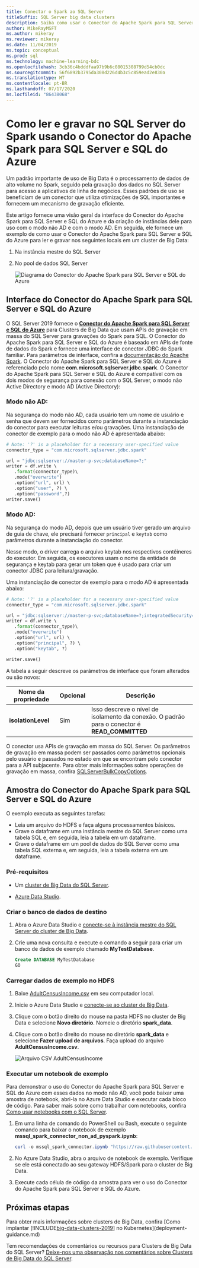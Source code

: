 ```yaml
---
title: Conectar o Spark ao SQL Server
titleSuffix: SQL Server big data clusters
description: Saiba como usar o Conector do Apache Spark para SQL Server e SQL do Azure para ler e gravar no SQL Server.
author: MikeRayMSFT
ms.author: mikeray
ms.reviewer: mikeray
ms.date: 11/04/2019
ms.topic: conceptual
ms.prod: sql
ms.technology: machine-learning-bdc
ms.openlocfilehash: 3cb36c4bdddfaa97b9b6c08015308799d54cb0dc
ms.sourcegitcommit: 56f6892b3795da308d226d4b3c5c859ead2e830a
ms.translationtype: HT
ms.contentlocale: pt-BR
ms.lasthandoff: 07/17/2020
ms.locfileid: "86438068"
---
```

# <a name="how-to-read-and-write-to-sql-server-from-spark-using-the-apache-spark-connector-for-sql-server-and-azure-sql"></a>Como ler e gravar no SQL Server do Spark usando o Conector do Apache Spark para SQL Server e SQL do Azure

Um padrão importante de uso de Big Data é o processamento de dados de alto volume no Spark, seguido pela gravação dos dados no SQL Server para acesso a aplicativos de linha de negócios. Esses padrões de uso se beneficiam de um conector que utiliza otimizações de SQL importantes e fornecem um mecanismo de gravação eficiente.

Este artigo fornece uma visão geral da interface do Conector do Apache Spark para SQL Server e SQL do Azure e da criação de instâncias dele para uso com o modo não AD e com o modo AD. Em seguida, ele fornece um exemplo de como usar o Conector do Apache Spark para SQL Server e SQL do Azure para ler e gravar nos seguintes locais em um cluster de Big Data:
1. Na instância mestre do SQL Server
1. No pool de dados SQL Server

   ![Diagrama do Conector do Apache Spark para SQL Server e SQL do Azure](./media/spark-mssql-connector/mssql-spark-connector-diagram.png)

## <a name="apache-spark-connector-for-sql-server-and-azure-sql-interface"></a>Interface do Conector do Apache Spark para SQL Server e SQL do Azure

O SQL Server 2019 fornece o [**Conector do Apache Spark para SQL Server e SQL do Azure**](https://github.com/microsoft/sql-spark-connector) para Clusters de Big Data que usam APIs de gravação em massa do SQL Server para gravações do Spark para SQL. O Conector do Apache Spark para SQL Server e SQL do Azure é baseado em APIs de fonte de dados do Spark e fornece uma interface de conector JDBC do Spark familiar. Para parâmetros de interface, confira a [documentação do Apache Spark](http://spark.apache.org/docs/latest/sql-data-sources-jdbc.html). O Conector do Apache Spark para SQL Server e SQL do Azure é referenciado pelo nome **com.microsoft.sqlserver.jdbc.spark**. O Conector do Apache Spark para SQL Server e SQL do Azure é compatível com os dois modos de segurança para conexão com o SQL Server, o modo não Active Directory e modo AD (Active Directory):
### <a name="non-ad-mode"></a>Modo não AD:
Na segurança do modo não AD, cada usuário tem um nome de usuário e senha que devem ser fornecidos como parâmetros durante a instanciação do conector para executar leituras e/ou gravações.
Uma instanciação de conector de exemplo para o modo não AD é apresentada abaixo:
```python
# Note: '?' is a placeholder for a necessary user-specified value
connector_type = "com.microsoft.sqlserver.jdbc.spark" 

url = "jdbc:sqlserver://master-p-svc;databaseName=?;"
writer = df.write \ 
   .format(connector_type)\ 
   .mode("overwrite") 
   .option("url", url) \ 
   .option("user", ?) \ 
   .option("password",?) 
writer.save() 
```
### <a name="ad-mode"></a>Modo AD:
Na segurança do modo AD, depois que um usuário tiver gerado um arquivo de guia de chave, ele precisará fornecer `principal` e `keytab` como parâmetros durante a instanciação do conector.

Nesse modo, o driver carrega o arquivo keytab nos respectivos contêineres do executor. Em seguida, os executores usam o nome da entidade de segurança e keytab para gerar um token que é usado para criar um conector JDBC para leitura/gravação.

Uma instanciação de conector de exemplo para o modo AD é apresentada abaixo:
```python
# Note: '?' is a placeholder for a necessary user-specified value
connector_type = "com.microsoft.sqlserver.jdbc.spark"

url = "jdbc:sqlserver://master-p-svc;databaseName=?;integratedSecurity=true;authenticationScheme=JavaKerberos;" 
writer = df.write \ 
   .format(connector_type)\ 
   .mode("overwrite") 
   .option("url", url) \ 
   .option("principal", ?) \ 
   .option("keytab", ?)   

writer.save() 
```

A tabela a seguir descreve os parâmetros de interface que foram alterados ou são novos:

| Nome da propriedade | Opcional | Descrição |
|---|---|---|
| **isolationLevel** | Sim | Isso descreve o nível de isolamento da conexão. O padrão para o conector é **READ_COMMITTED** |

O conector usa APIs de gravação em massa do SQL Server. Os parâmetros de gravação em massa podem ser passados como parâmetros opcionais pelo usuário e passados no estado em que se encontram pelo conector para a API subjacente. Para obter mais informações sobre operações de gravação em massa, confira [SQLServerBulkCopyOptions]( ../connect/jdbc/using-bulk-copy-with-the-jdbc-driver.md#sqlserverbulkcopyoptions).

## <a name="apache-spark-connector-for-sql-server-and-azure-sql-sample"></a>Amostra do Conector do Apache Spark para SQL Server e SQL do Azure
O exemplo executa as seguintes tarefas:

- Leia um arquivo do HDFS e faça alguns processamentos básicos.
- Grave o dataframe em uma instância mestre do SQL Server como uma tabela SQL e, em seguida, leia a tabela em um dataframe.
- Grave o dataframe em um pool de dados do SQL Server como uma tabela SQL externa e, em seguida, leia a tabela externa em um dataframe.
### <a name="prerequisites"></a>Pré-requisitos

- Um [cluster de Big Data do SQL Server](deploy-get-started.md).

- [Azure Data Studio](https://aka.ms/getazuredatastudio).

### <a name="create-the-target-database"></a>Criar o banco de dados de destino

1. Abra o Azure Data Studio e [conecte-se à instância mestre do SQL Server do cluster de Big Data](connect-to-big-data-cluster.md).

1. Crie uma nova consulta e execute o comando a seguir para criar um banco de dados de exemplo chamado **MyTestDatabase**.

   ```sql
   Create DATABASE MyTestDatabase
   GO
   ```

### <a name="load-sample-data-into-hdfs"></a>Carregar dados de exemplo no HDFS

1. Baixe [AdultCensusIncome.csv](https://amldockerdatasets.azureedge.net/AdultCensusIncome.csv) em seu computador local.

1. Inicie o Azure Data Studio e [conecte-se ao cluster de Big Data](connect-to-big-data-cluster.md).

1. Clique com o botão direito do mouse na pasta HDFS no cluster de Big Data e selecione **Novo diretório**. Nomeie o diretório **spark_data**.

1. Clique com o botão direito do mouse no diretório **spark_data** e selecione **Fazer upload de arquivos**. Faça upload do arquivo **AdultCensusIncome.csv**.

   ![Arquivo CSV AdultCensusIncome](./media/spark-mssql-connector/spark_data.png)

### <a name="run-the-sample-notebook"></a>Executar um notebook de exemplo

Para demonstrar o uso do Conector do Apache Spark para SQL Server e SQL do Azure com esses dados no modo não AD, você pode baixar uma amostra de notebook, abri-la no Azure Data Studio e executar cada bloco de código. Para saber mais sobre como trabalhar com notebooks, confira [Como usar notebooks com o SQL Server](../azure-data-studio/notebooks-guidance.md).

1. Em uma linha de comando do PowerShell ou Bash, execute o seguinte comando para baixar o notebook de exemplo **mssql_spark_connector_non_ad_pyspark.ipynb**:

   ```PowerShell
   curl -o mssql_spark_connector.ipynb "https://raw.githubusercontent.com/microsoft/sql-server-samples/master/samples/features/sql-big-data-cluster/spark/data-virtualization/mssql_spark_connector_non_ad_pyspark.ipynb"
   ```

1. No Azure Data Studio, abra o arquivo de notebook de exemplo. Verifique se ele está conectado ao seu gateway HDFS/Spark para o cluster de Big Data.

1. Execute cada célula de código da amostra para ver o uso do Conector do Apache Spark para SQL Server e SQL do Azure.

## <a name="next-steps"></a>Próximas etapas

Para obter mais informações sobre clusters de Big Data, confira [Como implantar [!INCLUDE[big-data-clusters-2019](../includes/ssbigdataclusters-ss-nover.md)] no Kubernetes](deployment-guidance.md)

Tem recomendações de comentários ou recursos para Clusters de Big Data do SQL Server? [Deixe-nos uma observação nos comentários sobre Clusters de Big Data do SQL Server](https://aka.ms/sql-server-bdc-feedback).
